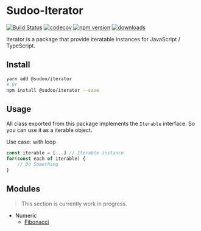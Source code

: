 # Sudoo-Iterator

[![Build Status](https://travis-ci.com/SudoDotDog/Sudoo-Iterator.svg?branch=master)](https://travis-ci.com/SudoDotDog/Sudoo-Iterator)
[![codecov](https://codecov.io/gh/SudoDotDog/Sudoo-Iterator/branch/master/graph/badge.svg)](https://codecov.io/gh/SudoDotDog/Sudoo-Iterator)
[![npm version](https://badge.fury.io/js/%40sudoo%2Fiterator.svg)](https://www.npmjs.com/package/@sudoo/iterator)
[![downloads](https://img.shields.io/npm/dm/@sudoo/iterator.svg)](https://www.npmjs.com/package/@sudoo/iterator)

Iterator is a package that provide iteratable instances for JavaScript / TypeScript.

## Install

```sh
yarn add @sudoo/iterator
# Or
npm install @sudoo/iterator --save
```

## Usage

All class exported from this package implements the `Iterable` interface. So you can use it as a iterable object.

Use case: with loop

```ts
const iterable = [...] // Iterable instance
for(const each of iterable) {
    // Do Something
}
```

## Modules

> This section is currently work in progress.

-   Numeric
    -   [Fibonacci](./number/fibonacci.md)
